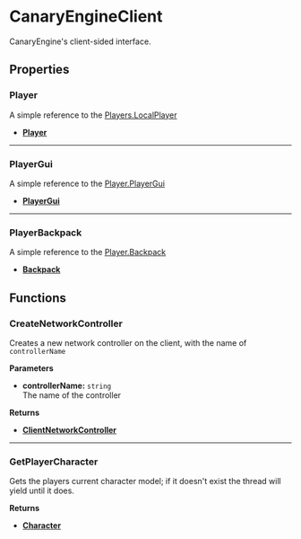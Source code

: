 # CanaryEngineClient <Badge type="danger" text="client" />

CanaryEngine's client-sided interface.

## Properties

### Player <Badge type="tip" text="read only" />

A simple reference to the [Players.LocalPlayer](https://create.roblox.com/docs/reference/engine/classes/Players#LocalPlayer)

* **[Player](https://create.roblox.com/docs/reference/engine/classes/Player)**

---

### PlayerGui <Badge type="tip" text="read only" />

A simple reference to the [Player.PlayerGui](https://create.roblox.com/docs/reference/engine/classes/Player#PlayerGui)

* **[PlayerGui](https://create.roblox.com/docs/reference/engine/classes/PlayerGui)**

---

### PlayerBackpack <Badge type="tip" text="read only" />

A simple reference to the [Player.Backpack](https://create.roblox.com/docs/reference/engine/classes/Player#Backpack)

* **[Backpack](https://create.roblox.com/docs/reference/engine/classes/Backpack)**

## Functions

### CreateNetworkController

Creates a new network controller on the client, with the name of `controllerName`

**Parameters**

* **controllerName:** `string`\
The name of the controller

**Returns**

* **[ClientNetworkController](/api/controllers/network/client)**

---

### GetPlayerCharacter <Badge type="warning" text="yields" />

Gets the players current character model; if it doesn't exist the thread will yield until it does.

**Returns**

* **[Character](/api/engine/types#character)**